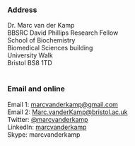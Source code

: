 <div class="grid">

  <div class="grid-item cw-box-naked-wide">
    <div class="panel panel-info">
      <div class="panel-heading">
        <h3 class="panel-title">Address</h3>
      </div>
      <div class="panel-body">
        Dr. Marc van der Kamp<br/>
        BBSRC David Phillips Research Fellow<br/>
        School of Biochemistry<br/>
        Biomedical Sciences building<br/>
        University Walk<br/>
        Bristol BS8 1TD<br/><br/>
      </div>
    </div>
  </div>

  <div class="grid-item cw-box-naked-wide">
    <div class="panel panel-success" height="100%">
      <div class="panel-heading">
        <h3 class="panel-title">Email and online</h3>
      </div>
      <div class="panel-body">
        Email 1: <a href="mailto:marcvanderkamp@gmail.com">marcvanderkamp@gmail.com</a><br/>
        Email 2: <a href="mailto:Marc.vanderKamp@bristol.ac.uk">Marc.vanderKamp@bristol.ac.uk</a><br/>
        Twitter: <a href="http://twitter.com/marcvanderkamp">@marcvanderkamp</a><br/>
        LinkedIn: <a href="https://uk.linkedin.com/in/marcvanderkamp">marcvanderkamp</a><br/>
        Skype: marcvanderkamp
      </div>
    </div>
  </div>

</div>
